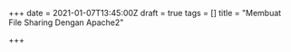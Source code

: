 +++
date = 2021-01-07T13:45:00Z
draft = true
tags = []
title = "Membuat File Sharing Dengan Apache2"

+++
